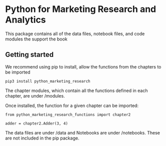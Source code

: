 # Python for Marketing Research and Analytics
This package contains all of the data files, notebook files, and code modules the support the book

## Getting started
We recommend using pip to install, allow the functions from the chapters to be imported
```
pip3 install python_marketing_research
```

The chapter modules, which contain all the functions defined in each chapter, are under /modules.

Once installed, the function for a given chapter can be imported:

```
from python_marketing_research_functions import chapter2

adder = chapter2.Adder(3, 4)
````

The data files are under /data and Notebooks are under /notebooks. These are not included in the pip package.
